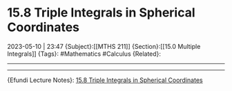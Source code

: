 # 15.8 Triple Integrals in Spherical Coordinates
2023-05-10 | 23:47
{Subject}:[[MTHS 211]]
{Section}:[[15.0 Multiple Integrals]]
{Tags}: #Mathematics #Calculus 
{Related}:

--- 

--- 
{Efundi Lecture Notes}: [15.8 Triple Integrals in Spherical Coordinates](https://efundi.nwu.ac.za/access/content/group/4c4529f0-7790-4dc7-9390-8f7cd29c9a77/2021/English/Lecture%20Notes/MTHS211%20-%20Lecture%2019%20-%20Spherical%20Coordinates.pdf)